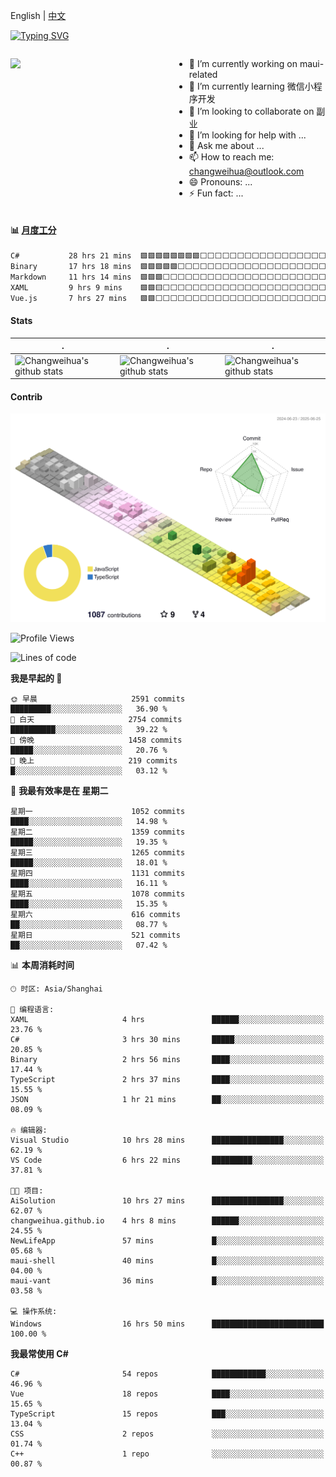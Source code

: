 English | [中文](README_CN.md)

[![Typing SVG](https://readme-typing-svg.herokuapp.com?color=%2336BCF7&center=true&vCenter=true&width=600&lines=Hi+there+👋,+I+am+Chang+Weihua;+Welcome+to+My+Profile!;Over+9+years+of+programming+experience;Always+learning+new+things+)](https://git.io/typing-svg)

<div style="display: grid;gap: 20px;grid-template-columns: repeat(auto-fit, minmax(240px, 1fr));">

[<img src="https://github-readme-stats.vercel.app/api?username=changweihua&show_icons=true&locale=cn" />](https://metrics.lecoq.io/changweihua#gh-light-mode-only)

<div>

- 🔭 I’m currently working on maui-related
- 🌱 I’m currently learning 微信小程序开发
- 👯 I’m looking to collaborate on 副业
- 🤔 I’m looking for help with ...
- 💬 Ask me about ...
- 📫 How to reach me: changweihua@outlook.com
- 😄 Pronouns: ...
- ⚡ Fun fact: ...

</div>

</div>

#### :bar_chart: [月度工分](https://github.com/changweihua/wakapi)

<!--START_SECTION:wakao-->

```txt
C#           28 hrs 21 mins  🟩🟩🟩🟩🟩🟩🟩🟩⬜⬜⬜⬜⬜⬜⬜⬜⬜⬜⬜⬜⬜⬜⬜⬜⬜   32.77 %
Binary       17 hrs 18 mins  🟩🟩🟩🟩🟩⬜⬜⬜⬜⬜⬜⬜⬜⬜⬜⬜⬜⬜⬜⬜⬜⬜⬜⬜⬜   20.00 %
Markdown     11 hrs 14 mins  🟩🟩🟩⬜⬜⬜⬜⬜⬜⬜⬜⬜⬜⬜⬜⬜⬜⬜⬜⬜⬜⬜⬜⬜⬜   12.99 %
XAML         9 hrs 9 mins    🟩🟩🟨⬜⬜⬜⬜⬜⬜⬜⬜⬜⬜⬜⬜⬜⬜⬜⬜⬜⬜⬜⬜⬜⬜   10.58 %
Vue.js       7 hrs 27 mins   🟩🟩⬜⬜⬜⬜⬜⬜⬜⬜⬜⬜⬜⬜⬜⬜⬜⬜⬜⬜⬜⬜⬜⬜⬜   08.62 %
```

<!--END_SECTION:wakao-->

#### Stats ####


| .                                                                                                                                            | .                                                                                                                                      | .                                                                                                                                                     |
| -------------------------------------------------------------------------------------------------------------------------------------------- | -------------------------------------------------------------------------------------------------------------------------------------- | ----------------------------------------------------------------------------------------------------------------------------------------------------- |
| ![Changweihua's github stats](https://github-readme-stats.vercel.app/api?username=changweihua&show_icons=true&theme=radical&hide_title=true) | ![Changweihua's github stats](https://github-readme-stats.vercel.app/api/top-langs/?username=changweihua&theme=radical&layout=compact) | ![Changweihua's github stats](https://github-readme-stats.vercel.app/api?username=changweihua&show_icons=true&theme=radical&include_all_commits=true) |


#### Contrib ####

<!--   profile-green-animate -->
![](./profile-3d-contrib/profile-south-season-animate.svg)

<!--START_SECTION:waka-->
![Profile Views](http://img.shields.io/badge/%E4%B8%AA%E4%BA%BA%E8%B5%84%E6%96%99%E8%A7%82%E7%9C%8B%E6%AC%A1%E6%95%B0-0-blue)

![Lines of code](https://img.shields.io/badge/%E4%BB%8E%E3%80%8CHello%20World%E3%80%8D%E8%B5%B7%E6%88%91%E5%B7%B2%E7%BB%8F%E5%86%99%E4%BA%86-24.2%20million%20%E8%A1%8C%E4%BB%A3%E7%A0%81-blue)

**我是早起的 🐤** 

```text
🌞 早晨                     2591 commits        █████████░░░░░░░░░░░░░░░░   36.90 % 
🌆 白天                     2754 commits        ██████████░░░░░░░░░░░░░░░   39.22 % 
🌃 傍晚                     1458 commits        █████░░░░░░░░░░░░░░░░░░░░   20.76 % 
🌙 晚上                     219 commits         █░░░░░░░░░░░░░░░░░░░░░░░░   03.12 % 
```
📅 **我最有效率是在 星期二** 

```text
星期一                      1052 commits        ████░░░░░░░░░░░░░░░░░░░░░   14.98 % 
星期二                      1359 commits        █████░░░░░░░░░░░░░░░░░░░░   19.35 % 
星期三                      1265 commits        █████░░░░░░░░░░░░░░░░░░░░   18.01 % 
星期四                      1131 commits        ████░░░░░░░░░░░░░░░░░░░░░   16.11 % 
星期五                      1078 commits        ████░░░░░░░░░░░░░░░░░░░░░   15.35 % 
星期六                      616 commits         ██░░░░░░░░░░░░░░░░░░░░░░░   08.77 % 
星期日                      521 commits         ██░░░░░░░░░░░░░░░░░░░░░░░   07.42 % 
```


📊 **本周消耗时间** 

```text
🕑︎ 时区: Asia/Shanghai

💬 编程语言: 
XAML                     4 hrs               ██████░░░░░░░░░░░░░░░░░░░   23.76 % 
C#                       3 hrs 30 mins       █████░░░░░░░░░░░░░░░░░░░░   20.85 % 
Binary                   2 hrs 56 mins       ████░░░░░░░░░░░░░░░░░░░░░   17.44 % 
TypeScript               2 hrs 37 mins       ████░░░░░░░░░░░░░░░░░░░░░   15.55 % 
JSON                     1 hr 21 mins        ██░░░░░░░░░░░░░░░░░░░░░░░   08.09 % 

🔥 编辑器: 
Visual Studio            10 hrs 28 mins      ████████████████░░░░░░░░░   62.19 % 
VS Code                  6 hrs 22 mins       █████████░░░░░░░░░░░░░░░░   37.81 % 

🐱‍💻 项目: 
AiSolution               10 hrs 27 mins      ████████████████░░░░░░░░░   62.07 % 
changweihua.github.io    4 hrs 8 mins        ██████░░░░░░░░░░░░░░░░░░░   24.55 % 
NewLifeApp               57 mins             █░░░░░░░░░░░░░░░░░░░░░░░░   05.68 % 
maui-shell               40 mins             █░░░░░░░░░░░░░░░░░░░░░░░░   04.00 % 
maui-vant                36 mins             █░░░░░░░░░░░░░░░░░░░░░░░░   03.58 % 

💻 操作系统: 
Windows                  16 hrs 50 mins      █████████████████████████   100.00 % 
```

**我最常使用 C#** 

```text
C#                       54 repos            ████████████░░░░░░░░░░░░░   46.96 % 
Vue                      18 repos            ████░░░░░░░░░░░░░░░░░░░░░   15.65 % 
TypeScript               15 repos            ███░░░░░░░░░░░░░░░░░░░░░░   13.04 % 
CSS                      2 repos             ░░░░░░░░░░░░░░░░░░░░░░░░░   01.74 % 
C++                      1 repo              ░░░░░░░░░░░░░░░░░░░░░░░░░   00.87 % 
```




<!--END_SECTION:waka-->


<!-- ![](assets/Bottom_down.svg) -->
